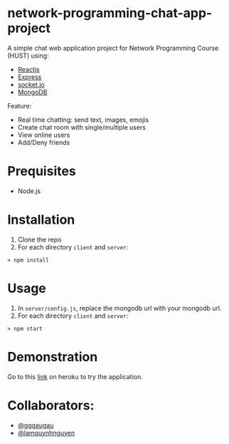 # network-programming-chat-app-project
A simple chat web application project for Network Programming Course (HUST) using:

* [Reactjs](https://reactjs.org/)
* [Express](https://expressjs.com/) 
* [socket.io](https://socket.io/)
* [MongoDB](https://cloud.mongodb.com/)

Feature:
* Real time chatting: send text, images, emojis
* Create chat room with single/multiple users
* View online users
* Add/Deny friends

# Prequisites
* Node.js

# Installation
1. Clone the repo
2. For each directory ```client``` and ```server```:
```
> npm install
```

# Usage
1. In ```server/config.js```, replace the mongodb url with your mongodb url.
2. For each directory ```client``` and ```server```:
```
> npm start
```

# Demonstration
Go to this [link](https://messengau.herokuapp.com/) on heroku to try the application.

# Collaborators:
* [@gggaugau](https://github.com/gggaugau)
* [@lamquynhnguyen](https://github.com/lamquynhnguyen)
